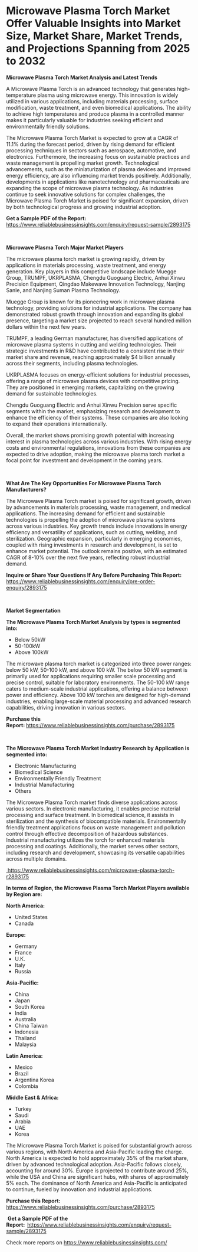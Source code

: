 <p><h1>Microwave Plasma Torch Market Offer Valuable Insights into Market Size, Market Share, Market Trends, and Projections Spanning from 2025 to 2032</h1></p><p><strong>Microwave Plasma Torch Market Analysis and Latest Trends</strong></p>
<p><p>A Microwave Plasma Torch is an advanced technology that generates high-temperature plasma using microwave energy. This innovation is widely utilized in various applications, including materials processing, surface modification, waste treatment, and even biomedical applications. The ability to achieve high temperatures and produce plasma in a controlled manner makes it particularly valuable for industries seeking efficient and environmentally friendly solutions.</p><p>The Microwave Plasma Torch Market is expected to grow at a CAGR of 11.1% during the forecast period, driven by rising demand for efficient processing techniques in sectors such as aerospace, automotive, and electronics. Furthermore, the increasing focus on sustainable practices and waste management is propelling market growth. Technological advancements, such as the miniaturization of plasma devices and improved energy efficiency, are also influencing market trends positively. Additionally, developments in applications like nanotechnology and pharmaceuticals are expanding the scope of microwave plasma technology. As industries continue to seek innovative solutions for complex challenges, the Microwave Plasma Torch Market is poised for significant expansion, driven by both technological progress and growing industrial adoption.</p></p>
<p><strong>Get a Sample PDF of the Report:&nbsp;</strong> <a href="https://www.reliablebusinessinsights.com/enquiry/request-sample/2893175?utm_campaign=3134&utm_medium=2&utm_source=Github&utm_content=ia&utm_term=15032025&utm_id=microwave-plasma-torch">https://www.reliablebusinessinsights.com/enquiry/request-sample/2893175</a></p>
<p>&nbsp;</p>
<p><strong>Microwave Plasma Torch Major Market Players</strong></p>
<p><p>The microwave plasma torch market is growing rapidly, driven by applications in materials processing, waste treatment, and energy generation. Key players in this competitive landscape include Muegge Group, TRUMPF, UKRPLASMA, Chengdu Guoguang Electric, Anhui Xinwu Precision Equipment, Qingdao Makewave Innovation Technology, Nanjing Sanle, and Nanjing Suman Plasma Technology.</p><p>Muegge Group is known for its pioneering work in microwave plasma technology, providing solutions for industrial applications. The company has demonstrated robust growth through innovation and expanding its global presence, targeting a market size projected to reach several hundred million dollars within the next few years.</p><p>TRUMPF, a leading German manufacturer, has diversified applications of microwave plasma systems in cutting and welding technologies. Their strategic investments in R&D have contributed to a consistent rise in their market share and revenue, reaching approximately $4 billion annually across their segments, including plasma technologies.</p><p>UKRPLASMA focuses on energy-efficient solutions for industrial processes, offering a range of microwave plasma devices with competitive pricing. They are positioned in emerging markets, capitalizing on the growing demand for sustainable technologies.</p><p>Chengdu Guoguang Electric and Anhui Xinwu Precision serve specific segments within the market, emphasizing research and development to enhance the efficiency of their systems. These companies are also looking to expand their operations internationally.</p><p>Overall, the market shows promising growth potential with increasing interest in plasma technologies across various industries. With rising energy costs and environmental regulations, innovations from these companies are expected to drive adoption, making the microwave plasma torch market a focal point for investment and development in the coming years.</p></p>
<p>&nbsp;</p>
<p><strong>What Are The Key Opportunities For Microwave Plasma Torch Manufacturers?</strong></p>
<p><p>The Microwave Plasma Torch market is poised for significant growth, driven by advancements in materials processing, waste management, and medical applications. The increasing demand for efficient and sustainable technologies is propelling the adoption of microwave plasma systems across various industries. Key growth trends include innovations in energy efficiency and versatility of applications, such as cutting, welding, and sterilization. Geographic expansion, particularly in emerging economies, coupled with rising investments in research and development, is set to enhance market potential. The outlook remains positive, with an estimated CAGR of 8-10% over the next five years, reflecting robust industrial demand.</p></p>
<p><strong>Inquire or Share Your Questions If Any Before Purchasing This Report:</strong> <a href="https://www.reliablebusinessinsights.com/enquiry/pre-order-enquiry/2893175?utm_campaign=3134&utm_medium=2&utm_source=Github&utm_content=ia&utm_term=15032025&utm_id=microwave-plasma-torch">https://www.reliablebusinessinsights.com/enquiry/pre-order-enquiry/2893175</a></p>
<p>&nbsp;</p>
<p><strong>Market Segmentation</strong></p>
<p><strong>The Microwave Plasma Torch Market Analysis by types is segmented into:</strong></p>
<p><ul><li>Below 50kW</li><li>50-100kW</li><li>Above 100kW</li></ul></p>
<p><p>The microwave plasma torch market is categorized into three power ranges: below 50 kW, 50-100 kW, and above 100 kW. The below 50 kW segment is primarily used for applications requiring smaller scale processing and precise control, suitable for laboratory environments. The 50-100 kW range caters to medium-scale industrial applications, offering a balance between power and efficiency. Above 100 kW torches are designed for high-demand industries, enabling large-scale material processing and advanced research capabilities, driving innovation in various sectors.</p></p>
<p><strong>Purchase this Report:&nbsp;</strong><a href="https://www.reliablebusinessinsights.com/purchase/2893175?utm_campaign=3134&utm_medium=2&utm_source=Github&utm_content=ia&utm_term=15032025&utm_id=microwave-plasma-torch">https://www.reliablebusinessinsights.com/purchase/2893175</a></p>
<p>&nbsp;</p>
<p><strong>The Microwave Plasma Torch Market Industry Research by Application is segmented into:</strong></p>
<p><ul><li>Electronic Manufacturing</li><li>Biomedical Science</li><li>Environmentally Friendly Treatment</li><li>Industrial Manufacturing</li><li>Others</li></ul></p>
<p><p>The Microwave Plasma Torch market finds diverse applications across various sectors. In electronic manufacturing, it enables precise material processing and surface treatment. In biomedical science, it assists in sterilization and the synthesis of biocompatible materials. Environmentally friendly treatment applications focus on waste management and pollution control through effective decomposition of hazardous substances. Industrial manufacturing utilizes the torch for enhanced materials processing and coatings. Additionally, the market serves other sectors, including research and development, showcasing its versatile capabilities across multiple domains.</p></p>
<p><a href="https://www.reliablebusinessinsights.com/microwave-plasma-torch-r2893175?utm_campaign=3134&utm_medium=2&utm_source=Github&utm_content=ia&utm_term=15032025&utm_id=microwave-plasma-torch">&nbsp;https://www.reliablebusinessinsights.com/microwave-plasma-torch-r2893175</a></p>
<p><strong>In terms of Region, the Microwave Plasma Torch Market Players available by Region are:</strong></p>
<p>
    <p> <strong> North America: </strong>
        <ul>
            <li>United States</li>
            <li>Canada</li>
        </ul>
        </p> 
    <p> <strong> Europe: </strong>
        <ul>
            <li>Germany</li>
            <li>France</li>
            <li>U.K.</li>
            <li>Italy</li>
            <li>Russia</li>
        </ul>
        </p> 
    <p> <strong> Asia-Pacific: </strong>
        <ul>
            <li>China</li>
            <li>Japan</li>
            <li>South Korea</li>
            <li>India</li>
            <li>Australia</li>
            <li>China Taiwan</li>
            <li>Indonesia</li>
            <li>Thailand</li>
            <li>Malaysia</li>
        </ul>
        </p> 
    <p> <strong> Latin America: </strong>
        <ul>
            <li>Mexico</li>
            <li>Brazil</li>
            <li>Argentina Korea</li>
            <li>Colombia</li>
        </ul>
        </p> 
    <p> <strong> Middle East & Africa: </strong>
        <ul>
            <li>Turkey</li>
            <li>Saudi</li>
            <li>Arabia</li>
            <li>UAE</li>
            <li>Korea</li>
        </ul>
    </p>
    </p>
<p><p>The Microwave Plasma Torch Market is poised for substantial growth across various regions, with North America and Asia-Pacific leading the charge. North America is expected to hold approximately 35% of the market share, driven by advanced technological adoption. Asia-Pacific follows closely, accounting for around 30%. Europe is projected to contribute around 25%, while the USA and China are significant hubs, with shares of approximately 5% each. The dominance of North America and Asia-Pacific is anticipated to continue, fueled by innovation and industrial applications.</p></p>
<p><strong>Purchase this Report: </strong><a href="https://www.reliablebusinessinsights.com/purchase/2893175?utm_campaign=3134&utm_medium=2&utm_source=Github&utm_content=ia&utm_term=15032025&utm_id=microwave-plasma-torch">https://www.reliablebusinessinsights.com/purchase/2893175</a></p>
<p>&nbsp;<strong>Get a Sample PDF of the Report:&nbsp;&nbsp;</strong><a href="https://www.reliablebusinessinsights.com/enquiry/request-sample/2893175?utm_campaign=3134&utm_medium=2&utm_source=Github&utm_content=ia&utm_term=15032025&utm_id=microwave-plasma-torch">https://www.reliablebusinessinsights.com/enquiry/request-sample/2893175</a></p>
<p><strong></strong></p>
<p>Check more reports on <a href="https://www.reliablebusinessinsights.com/?utm_campaign=3134&utm_medium=2&utm_source=Github&utm_content=ia&utm_term=15032025&utm_id=microwave-plasma-torch">https://www.reliablebusinessinsights.com/</a></p>